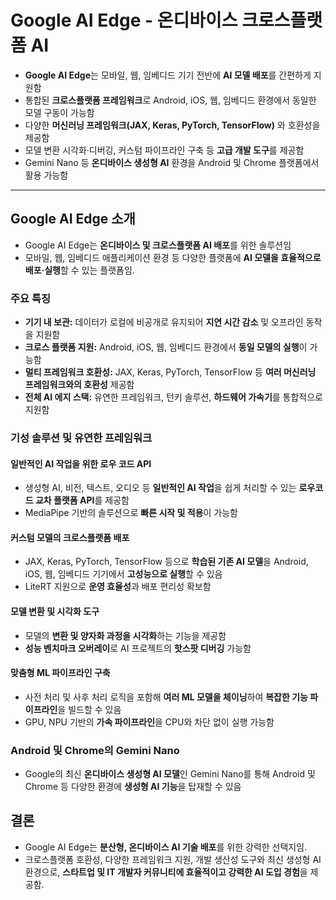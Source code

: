 # Google AI Edge - 온디바이스 크로스플랫폼 AI


* **Google AI Edge**는 모바일, 웹, 임베디드 기기 전반에 **AI 모델 배포**를 간편하게 지원함
* 통합된 **크로스플랫폼 프레임워크**로 Android, iOS, 웹, 임베디드 환경에서 동일한 모델 구동이 가능함
* 다양한 **머신러닝 프레임워크(JAX, Keras, PyTorch, TensorFlow)** 와 호환성을 제공함
* 모델 변환 시각화·디버깅, 커스텀 파이프라인 구축 등 **고급 개발 도구**를 제공함
* Gemini Nano 등 **온디바이스 생성형 AI** 환경을 Android 및 Chrome 플랫폼에서 활용 가능함

---

Google AI Edge 소개
-----------------

* Google AI Edge는 **온디바이스 및 크로스플랫폼 AI 배포**를 위한 솔루션임
* 모바일, 웹, 임베디드 애플리케이션 환경 등 다양한 플랫폼에 **AI 모델을 효율적으로 배포·실행**할 수 있는 플랫폼임.

### 주요 특징

* **기기 내 보관:** 데이터가 로컬에 비공개로 유지되어 **지연 시간 감소** 및 오프라인 동작을 지원함
* **크로스 플랫폼 지원:** Android, iOS, 웹, 임베디드 환경에서 **동일 모델의 실행**이 가능함
* **멀티 프레임워크 호환성:** JAX, Keras, PyTorch, TensorFlow 등 **여러 머신러닝 프레임워크와의 호환성** 제공함
* **전체 AI 에지 스택:** 유연한 프레임워크, 턴키 솔루션, **하드웨어 가속기**를 통합적으로 지원함

### 기성 솔루션 및 유연한 프레임워크

#### 일반적인 AI 작업을 위한 로우 코드 API

* 생성형 AI, 비전, 텍스트, 오디오 등 **일반적인 AI 작업**을 쉽게 처리할 수 있는 **로우코드 교차 플랫폼 API**를 제공함
* MediaPipe 기반의 솔루션으로 **빠른 시작 및 적용**이 가능함

#### 커스텀 모델의 크로스플랫폼 배포

* JAX, Keras, PyTorch, TensorFlow 등으로 **학습된 기존 AI 모델**을 Android, iOS, 웹, 임베디드 기기에서 **고성능으로 실행**할 수 있음
* LiteRT 지원으로 **운영 효율성**과 배포 편리성 확보함

#### 모델 변환 및 시각화 도구

* 모델의 **변환 및 양자화 과정을 시각화**하는 기능을 제공함
* **성능 벤치마크 오버레이**로 AI 프로젝트의 **핫스팟 디버깅** 가능함

#### 맞춤형 ML 파이프라인 구축

* 사전 처리 및 사후 처리 로직을 포함해 **여러 ML 모델을 체이닝**하여 **복잡한 기능 파이프라인**을 빌드할 수 있음
* GPU, NPU 기반의 **가속 파이프라인**을 CPU와 차단 없이 실행 가능함

### Android 및 Chrome의 Gemini Nano

* Google의 최신 **온디바이스 생성형 AI 모델**인 Gemini Nano를 통해 Android 및 Chrome 등 다양한 환경에 **생성형 AI 기능**을 탑재할 수 있음

결론
--

* Google AI Edge는 **분산형, 온디바이스 AI 기술 배포**를 위한 강력한 선택지임.
* 크로스플랫폼 호환성, 다양한 프레임워크 지원, 개발 생산성 도구와 최신 생성형 AI 환경으로, **스타트업 및 IT 개발자 커뮤니티에 효율적이고 강력한 AI 도입 경험**을 제공함.
